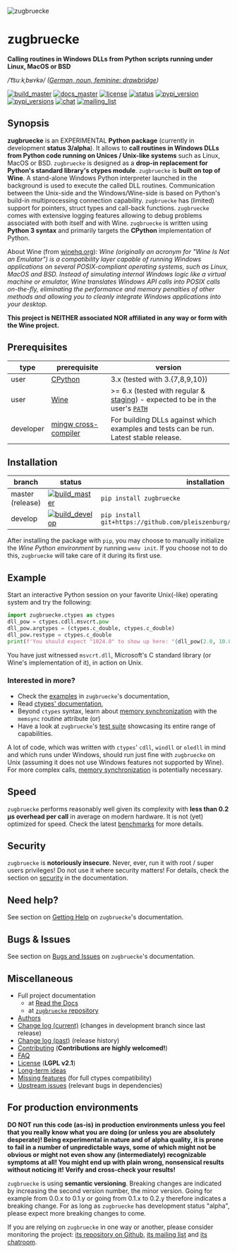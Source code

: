 ![zugbruecke](http://www.pleiszenburg.de/zugbruecke_logo.png)

# zugbruecke

**Calling routines in Windows DLLs from Python scripts running under Linux, MacOS or BSD**

*/ˈt͡suːkˌbʁʏkə/ ([German, noun, feminine: drawbridge](https://dict.leo.org/englisch-deutsch/zugbrücke))*

[![build_master](https://github.com/pleiszenburg/zugbruecke/actions/workflows/test.yaml/badge.svg?branch=master "Build Status: master / release")](https://github.com/pleiszenburg/zugbruecke/actions/workflows/test.yaml)
[![docs_master](https://readthedocs.org/projects/zugbruecke/badge/?version=latest&style=flat-square "Documentation Status: master / release")](https://zugbruecke.readthedocs.io/en/latest/?badge=latest)
[![license](https://img.shields.io/pypi/l/zugbruecke.svg?style=flat-square "Project License: LGPLv2")](https://github.com/pleiszenburg/zugbruecke/blob/master/LICENSE)
[![status](https://img.shields.io/pypi/status/zugbruecke.svg?style=flat-square "Project Development Status")](https://github.com/pleiszenburg/zugbruecke/milestone/1)
[![pypi_version](https://img.shields.io/pypi/v/zugbruecke.svg?style=flat-square "Available on PyPi - the Python Package Index")](https://pypi.python.org/pypi/zugbruecke)
[![pypi_versions](https://img.shields.io/pypi/pyversions/zugbruecke.svg?style=flat-square "Available on PyPi - the Python Package Index")](https://pypi.python.org/pypi/zugbruecke)
[![chat](https://img.shields.io/matrix/zugbruecke:matrix.org.svg?style=flat-square "Matrix Chat Room")](https://matrix.to/#/#zugbruecke:matrix.org)
[![mailing_list](https://img.shields.io/badge/mailing%20list-groups.io-8cbcd1.svg?style=flat-square "Mailing List")](https://groups.io/g/zugbruecke-dev)

## Synopsis

**zugbruecke** is an EXPERIMENTAL **Python package** (currently in development **status 3/alpha**). It allows to **call routines in Windows DLLs from Python code running on Unices / Unix-like systems** such as Linux, MacOS or BSD. `zugbruecke` is designed as a **drop-in replacement for Python's standard library's ctypes module**. `zugbruecke` is **built on top of Wine**. A stand-alone Windows Python interpreter launched in the background is used to execute the called DLL routines. Communication between the Unix-side and the Windows/Wine-side is based on Python's build-in multiprocessing connection capability. `zugbruecke` has (limited) support for pointers, struct types and call-back functions. `zugbruecke` comes with extensive logging features allowing to debug problems associated with both itself and with Wine. `zugbruecke` is written using **Python 3 syntax** and primarily targets the **CPython** implementation of Python.

About Wine (from [winehq.org](https://www.winehq.org/)): *Wine (originally an acronym for "Wine Is Not an Emulator") is a compatibility layer capable of running Windows applications on several POSIX-compliant operating systems, such as Linux, MacOS and BSD. Instead of simulating internal Windows logic like a virtual machine or emulator, Wine translates Windows API calls into POSIX calls on-the-fly, eliminating the performance and memory penalties of other methods and allowing you to cleanly integrate Windows applications into your desktop.*

**This project is NEITHER associated NOR affiliated in any way or form with the Wine project.**

## Prerequisites

| type | prerequisite | version |
| --- | --- | --- |
| user | [CPython](https://www.python.org/) | 3.x (tested with 3.{7,8,9,10}) |
| user | [Wine](https://www.winehq.org/) | >= 6.x (tested with regular & [staging](https://wine-staging.com/)) - expected to be in the user's [`PATH`](https://en.wikipedia.org/wiki/PATH_(variable)) |
| developer | [mingw cross-compiler](https://mxe.cc) | For building DLLs against which examples and tests can be run. Latest stable release. |

## Installation

| branch | status | installation | documentation |
| --- | --- | --- | --- |
| master (release) | [![build_master](https://github.com/pleiszenburg/zugbruecke/actions/workflows/test.yaml/badge.svg?branch=master "Build Status: master / release")](https://github.com/pleiszenburg/zugbruecke/tree/master) | `pip install zugbruecke` | [![docs_master](https://readthedocs.org/projects/zugbruecke/badge/?version=latest&style=flat-square "Documentation Status: master / release")](https://zugbruecke.readthedocs.io/en/latest/) |
| develop | [![build_develop](https://github.com/pleiszenburg/zugbruecke/actions/workflows/test.yaml/badge.svg?branch=develop "Build Status: development branch")](https://github.com/pleiszenburg/zugbruecke/tree/develop) | `pip install git+https://github.com/pleiszenburg/zugbruecke.git@develop` | [![docs_develop](https://readthedocs.org/projects/zugbruecke/badge/?version=develop&style=flat-square "Documentation Status: development branch")](https://zugbruecke.readthedocs.io/en/develop/) |

After installing the package with `pip`, you may choose to manually initialize the *Wine Python environment* by running `wenv init`. If you choose not to do this, `zugbruecke` will take care of it during its first use.

## Example

Start an interactive Python session on your favorite Unix(-like) operating system and try the following:

```python
import zugbruecke.ctypes as ctypes
dll_pow = ctypes.cdll.msvcrt.pow
dll_pow.argtypes = (ctypes.c_double, ctypes.c_double)
dll_pow.restype = ctypes.c_double
print(f'You should expect "1024.0" to show up here: "{dll_pow(2.0, 10.0):.1f}".')
```

You have just witnessed `msvcrt.dll`, Microsoft's C standard library (or Wine's implementation of it), in action on Unix.

### Interested in more?

- Check the [examples](https://zugbruecke.readthedocs.io/en/stable/examples.html) in `zugbruecke`'s documentation,
- Read [ctypes' documentation](https://docs.python.org/3/library/ctypes.html),
- Beyond `ctypes` syntax, learn about [memory synchronization](https://zugbruecke.readthedocs.io/en/latest/memsync.html) with the `memsync` routine attribute (or)
- Have a look at `zugbruecke`'s [test suite](https://github.com/pleiszenburg/zugbruecke/tree/master/tests) showcasing its entire range of capabilities.

A lot of code, which was written with `ctypes`' `cdll`, `windll` or `oledll` in mind and which runs under Windows, should run just fine with `zugbruecke` on Unix (assuming it does not use Windows features not supported by Wine). For more complex calls, [memory synchronization](https://zugbruecke.readthedocs.io/en/latest/memsync.html) is potentially necessary.

## Speed

`zugbruecke` performs reasonably well given its complexity with **less than 0.2 µs overhead per call** in average on modern hardware. It is not (yet) optimized for speed. Check the latest [benchmarks](https://zugbruecke.readthedocs.io/en/stable/benchmarks.html) for more details.

## Security

`zugbruecke` is **notoriously insecure**. Never, ever, run it with root / super users privileges! Do not use it where security matters! For details, check the section on [security](https://zugbruecke.readthedocs.io/en/stable/security.html) in the documentation.

## Need help?

See section on [Getting Help](https://zugbruecke.readthedocs.io/en/latest/support.html) on `zugbruecke`'s documentation.

## Bugs & Issues

See section on [Bugs and Issues](https://zugbruecke.readthedocs.io/en/stable/bugs.html) on `zugbruecke`'s documentation.

## Miscellaneous

- Full project documentation
  - at [Read the Docs](https://zugbruecke.readthedocs.io/en/latest/)
  - at [`zugbruecke` repository](https://github.com/pleiszenburg/zugbruecke/blob/master/docs/index.rst)
- [Authors](https://github.com/pleiszenburg/zugbruecke/blob/master/AUTHORS.md)
- [Change log (current)](https://github.com/pleiszenburg/zugbruecke/blob/develop/CHANGES.md) (changes in development branch since last release)
- [Change log (past)](https://github.com/pleiszenburg/zugbruecke/blob/master/CHANGES.md) (release history)
- [Contributing](https://github.com/pleiszenburg/zugbruecke/blob/master/CONTRIBUTING.md) (**Contributions are highly welcomed!**)
- [FAQ](https://zugbruecke.readthedocs.io/en/stable/faq.html)
- [License](https://github.com/pleiszenburg/zugbruecke/blob/master/LICENSE) (**LGPL v2.1**)
- [Long-term ideas](https://github.com/pleiszenburg/zugbruecke/milestone/2)
- [Missing features](https://github.com/pleiszenburg/zugbruecke/issues?q=is%3Aissue+is%3Aopen+label%3A%22missing+ctypes+feature%22) (for full ctypes compatibility)
- [Upstream issues](https://github.com/pleiszenburg/zugbruecke/issues?q=is%3Aissue+is%3Aopen+label%3Aupstream) (relevant bugs in dependencies)

## For production environments

**DO NOT run this code (as-is) in production environments unless you feel that you really know what you are doing (or unless you are absolutely desperate)! Being experimental in nature and of alpha quality, it is prone to fail in a number of unpredictable ways, some of which might not be obvious or might not even show any (intermediately) recognizable symptoms at all! You might end up with plain wrong, nonsensical results without noticing it! Verify and cross-check your results!**

`zugbruecke` is using **semantic versioning**. Breaking changes are indicated by increasing the second version number, the minor version. Going for example from 0.0.x to 0.1.y or going from 0.1.x to 0.2.y therefore indicates a breaking change. For as long as `zugbruecke` has development status "alpha", please expect more breaking changes to come.

If you are relying on `zugbruecke` in one way or another, please consider monitoring the project: [its repository on Github](https://github.com/pleiszenburg/zugbruecke), [its mailing list](https://groups.io/g/zugbruecke-dev) and [its chatroom](https://matrix.to/#/#zugbruecke:matrix.org).
